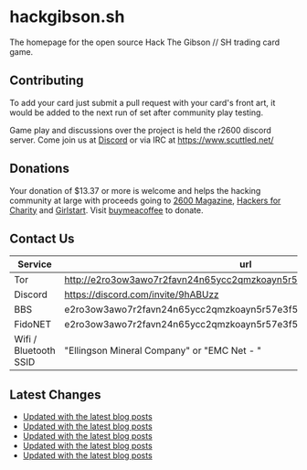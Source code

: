 # hackgibson.sh
The homepage for the open source Hack The Gibson // SH trading card game.


## Contributing

To add your card just submit a pull request with your card's front art, it would be added to the next run of set after community play testing.

Game play and discussions over the project is held the r2600 discord server. Come join us at [Discord](https://discord.com/invite/9hABUzz) or via IRC at https://www.scuttled.net/


## Donations

Your donation of $13.37 or more is welcome and helps the hacking community at large with proceeds going to [2600 Magazine](https://2600.com/), [Hackers for Charity](https://hackersforcharity.org) and [Girlstart](https://girlstart.org).  Visit [buymeacoffee](https://www.buymeacoffee.com/hackgibson.sh) to donate.


## Contact Us

Service | url
-|-
Tor | http://e2ro3ow3awo7r2favn24n65ycc2qmzkoayn5r57e3f56nvjwdcgg32ad.onion
Discord | https://discord.com/invite/9hABUzz
BBS | e2ro3ow3awo7r2favn24n65ycc2qmzkoayn5r57e3f56nvjwdcgg32ad.onion:23
FidoNET | e2ro3ow3awo7r2favn24n65ycc2qmzkoayn5r57e3f56nvjwdcgg32ad.onion:24554
Wifi / Bluetooth SSID | "Ellingson Mineral Company" or "EMC Net - <fidonet address>"

## Latest Changes
<!-- BLOG-POST-LIST:START -->
- [Updated with the latest blog posts](https://github.com/DFW2600/hackgibson.sh/commit/a80225a2fe7d55b036f22d1cf3e8653992b8d890)
- [Updated with the latest blog posts](https://github.com/DFW2600/hackgibson.sh/commit/a831d0503d09f2f4aa15c1b3bb8a43b697bfd945)
- [Updated with the latest blog posts](https://github.com/DFW2600/hackgibson.sh/commit/052350b1fd1316de5d6757c977895e34a38aafdb)
- [Updated with the latest blog posts](https://github.com/DFW2600/hackgibson.sh/commit/c34d60aa2e8eff3a312871ee4668f821029830a4)
- [Updated with the latest blog posts](https://github.com/DFW2600/hackgibson.sh/commit/db96fec078a807d54d12af0436d1f38258583371)
<!-- BLOG-POST-LIST:END -->
